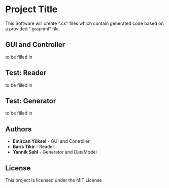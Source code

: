 # Project Title

This Software will create ".cs" files which contain generated code based on a provided ".graphml" file.

## GUI and Controller

to be filled in

## Test: Reader

to be filled in

## Test: Generator

to be filled in

## Authors

* **Emircan Yüksel** - GUI and Controller
* **Baris Tikir** - Reader
* **Yannik Sahl** - Generator and DataModel

## License

This project is licensed under the MIT License